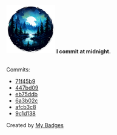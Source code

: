 <img src="https://github.com/my-badges/my-badges/blob/master/badges/time-of-commit/midnight-commits.png?raw=true" alt="I commit at midnight." title="I commit at midnight." width="128">
<strong>I commit at midnight.</strong>
<br><br>

Commits:

- <a href="https://github.com/qoomon/sandbox/commit/71f45b90c62046e3c04737cce6487469dedac4a8">71f45b9</a>
- <a href="https://github.com/qoomon/sandbox/commit/447bd091e686a44a1dce3de7fdb5362ad02c765a">447bd09</a>
- <a href="https://github.com/qoomon/git-conventional-commits/commit/eb75ddb99349fae58962421abc4ae05273469327">eb75ddb</a>
- <a href="https://github.com/qoomon/git-conventional-commits/commit/6a3b02cc7d6b25ce598918b3ece2ba9080649766">6a3b02c</a>
- <a href="https://github.com/qoomon/vercel-cors-proxy/commit/afcb3c8ac58817aecb28e1773b4d531386d849b1">afcb3c8</a>
- <a href="https://github.com/qoomon/sandbox/commit/9c1d138be1c369a08fcf59404aa2b80e9391277e">9c1d138</a>


Created by <a href="https://github.com/my-badges/my-badges">My Badges</a>